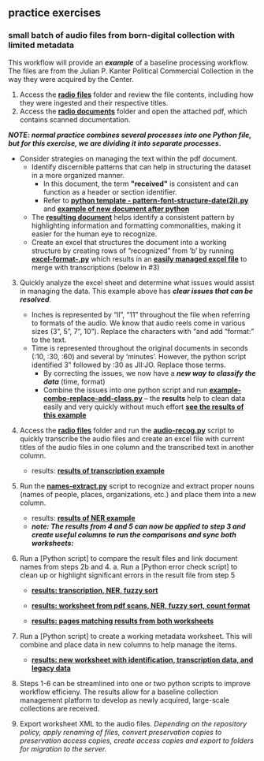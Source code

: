## practice exercises 

### small batch of audio files from born-digital collection with limited metadata

This workflow will provide an ***example*** of a baseline processing workflow. The files are from the Julian P. Kanter Political Commercial Collection in the way they were acquired by the Center.

1.	Access the [**radio files**](https://github.com/prys0000/political-commercial-collection-archives/tree/main/radio%20files) folder and review the file contents, including how they were ingested and their respective titles.
2.	Access the [**radio documents**](https://github.com/prys0000/political-commercial-collection-archives/tree/main/radio%20documents) folder and open the attached pdf, which contains scanned documentation. 

   ***NOTE: normal practice combines several processes into one Python file, but for this exercise, we are dividing it into separate processes.***

   * Consider strategies on managing the text within the pdf document. 
      * Identify discernible patterns that can help in structuring the dataset in a more organized manner. 
        * In this document, the term **"received"** is consistent and can function as a header or section identifier. 
        * Refer to [**python template - pattern-font-structure-date(2i).py**](https://github.com/prys0000/political-commercial-collection-archives/blob/main/radio%20documents/pattern-font-structure-date(2i).py) and [**example of new document after python**](https://github.com/prys0000/political-commercial-collection-archives/blob/main/radio%20documents/date_formatted_formatted_standardized_cleaned_file.pdf)
       * The [**resulting document**](https://github.com/prys0000/political-commercial-collection-archives/blob/main/radio%20documents/example-compare.jpg) helps identify a consistent pattern by highlighting information and formatting commonalities, making it easier for the human eye to recognize.
       * Create an excel that structures the document into a working structure by creating rows of “recognized” from ‘b’ by running [**excel-format-.py**](https://github.com/prys0000/political-commercial-collection-archives/blob/main/radio%20documents/excel-format-.py) which results in an [**easily managed excel file**](https://github.com/prys0000/political-commercial-collection-archives/blob/main/radio%20documents/excel-format-output.xlsx) to merge with transcriptions (below in #3)
3.	Quickly analyze the excel sheet and determine what issues would assist in managing the data. This example above has ***clear issues that can be resolved***. 
	- Inches is represented by “ll”, “11” throughout the file when referring to formats of the audio. We know that audio reels come in various sizes (3”, 5”, 7”, 10”). Replace the characters with “and add “format:” to the text.
	- Time is represented throughout the original documents in seconds (:10, :30, :60) and several by ‘minutes’. However, the python script identified 3” followed by :30 as JII:JO. Replace those terms. 
		- By correcting the issues, we now have a ***new way to classify the data*** (time, format)
		- Combine the issues into one python script and run [**example-combo-replace-add-class.py**](https://github.com/prys0000/political-commercial-collection-archives/blob/main/radio%20documents/combo-replace-add-class.py) – the **results** help to clean data easily and very quickly without much effort [**see the results of this example**](https://github.com/prys0000/political-commercial-collection-archives/blob/main/radio%20documents/state-ad-modified.xlsx) 
         
4.	Access the [**radio files**](https://github.com/prys0000/political-commercial-collection-archives/tree/main/radio%20files) folder and run the [**audio-recog.py**](https://github.com/prys0000/political-commercial-collection-archives/blob/main/radio%20documents/audio-recog.py) script to quickly transcribe the audio files and create an excel file with current titles of the audio files in one column and the transcribed text in another column. 
	* results: [**results of transcription example**](https://github.com/prys0000/political-commercial-collection-archives/blob/main/radio%20documents/excel-format-output.xlsx)

5.	Run the [**names-extract.py**](https://github.com/prys0000/political-commercial-collection-archives/blob/main/radio%20documents/names-extraction.py) script to recognize and extract proper nouns (names of people, places, organizations, etc.) and place them into a new column.
	* results: [**results of NER example**](https://github.com/prys0000/political-commercial-collection-archives/blob/main/radio%20documents/names-states-mod.xlsx) 

	- ***note: The results from 4 and 5 can now be applied to step 3 and create useful columns to run the comparisons and sync both worksheets:***

6. Run a [Python script] to compare the result files and link document names from steps 2b and 4. a. Run a [Python error check script] to clean up or highlight significant errors in the result file from step 5
	-	[**results: transcription, NER, fuzzy sort**](https://github.com/prys0000/political-commercial-collection-archives/blob/main/radio%20documents/results-steps%204-5-3_1.jpg)

	-	[**results: worksheet from pdf scans, NER, fuzzy sort, count format**](https://github.com/prys0000/political-commercial-collection-archives/blob/main/radio%20documents/results-steps%204-5-3_mod_2.png)

	-	[**results: pages matching results from both worksheets**](https://github.com/prys0000/political-commercial-collection-archives/blob/main/radio%20documents/results-scans-matching-4-5-3_3.png)

6.	Run a [Python script] to create a working metadata worksheet. This will combine and place data in new columns to help manage the items.

	- [**results: new worksheet with identification, transcription data, and legacy data**](https://github.com/prys0000/political-commercial-collection-archives/blob/main/radio%20documents/new-worksheet-ids.png)

7.	Steps 1-6 can be streamlined into one or two python scripts to improve workflow efficieny. The results allow for a baseline collection management platform to develop as newly acquired, large-scale collections are received.

8. Export worksheet XML to the audio files. *Depending on the repository policy, apply renaming of files, convert preservation copies to preservation access copies, create access copies and export to folders for migration to the server.*


